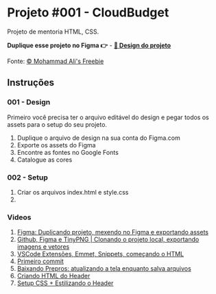 # Projeto #001 - CloudBudget
Projeto de mentoria HTML, CSS.

**Duplique esse projeto no Figma 👉** - [**🔗 Design do projeto**](https://www.figma.com/file/w7EJICBzH8sZ08Zn9btj2E/Project-001-CloudBudget?node-id=1%3A2)

Fonte:
[© Mohammad Ali's Freebie](https://dribbble.com/shots/8449132-CloudBudget-Business-Landing-Page-Figma-Freebie)

## Instruções

### 001 - Design
Primeiro você precisa ter o arquivo editável do design e pegar todos os assets para o setup do seu projeto.
1. Duplique o arquivo de design na sua conta do Figma.com
2. Exporte os assets do Figma
3. Encontre as fontes no Google Fonts
4. Catalogue as cores

### 002 - Setup
1. Criar os arquivos index.html e style.css
2. 

### Videos
1. [Figma: Duplicando projeto, mexendo no Figma e exportando assets](https://www.loom.com/share/c5f152b3a2e249f19147052c894e91a8)
2. [Github, Figma e TinyPNG | Clonando o projeto local, exportando imagens e vetores](https://www.loom.com/share/65f50ea4400941b9af7dd1c9c3ffb5af)
3. [VSCode Extensões, Emmet, Snippets, começando o HTML](https://www.loom.com/share/eda0e0e79ec74fdfbc79d30ecfa54d65)
4. [Primeiro commit](https://www.loom.com/share/2da8868d7e9c4397b4f4dfa94d5603a7)
5. [Baixando Prepros: atualizando a tela enquanto salva arquivos](https://www.loom.com/share/f18223628b0e48298f31d76941d0cb86)
6. [Criando HTML do Header](https://www.loom.com/share/f9ba6ce402d34690a58ce70850aa3bdd)
7. [Setup CSS + Estilizando o Header](https://www.loom.com/share/de2b3c1673b248cca517a331370b2366)